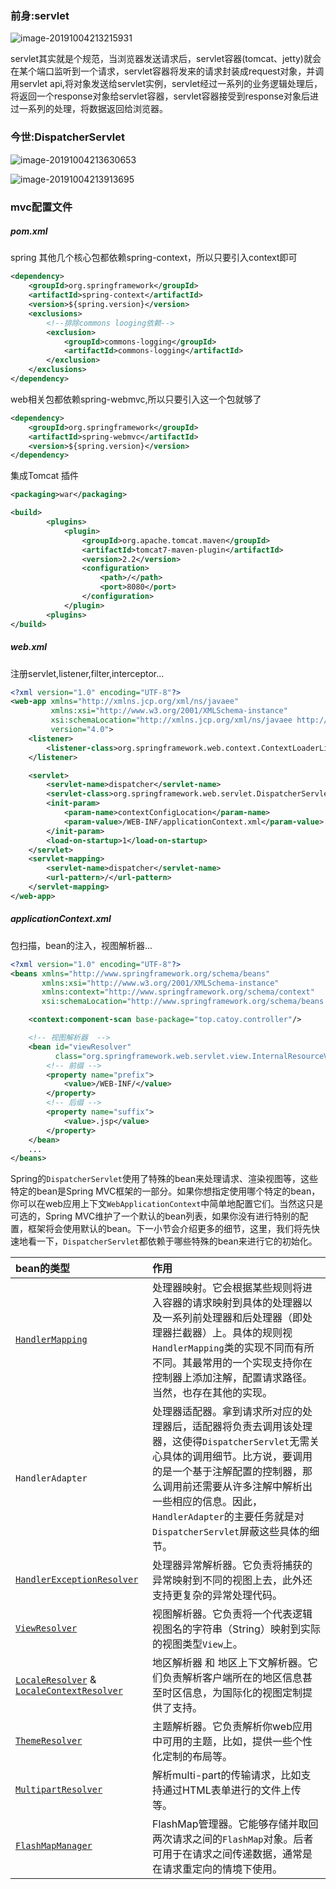 ### 前身:servlet

![image-20191004213215931](http://ww3.sinaimg.cn/large/006y8mN6ly1g7mhsaeshsj31m00pmal7.jpg)

servlet其实就是个规范，当浏览器发送请求后，servlet容器(tomcat、jetty)就会在某个端口监听到一个请求，servlet容器将发来的请求封装成request对象，并调用servlet api,将对象发送给servlet实例，servlet经过一系列的业务逻辑处理后，将返回一个response对象给servlet容器，servlet容器接受到response对象后进过一系列的处理，将数据返回给浏览器。



### 今世:DispatcherServlet

![image-20191004213630653](http://ww1.sinaimg.cn/large/006y8mN6ly1g7mhwb1qg9j310i0bsgol.jpg)

![image-20191004213913695](http://ww3.sinaimg.cn/large/006y8mN6ly1g7mhz997hnj30v80j8n6l.jpg)

### mvc配置文件

##### pom.xml

spring  其他几个核心包都依赖spring-context，所以只要引入context即可

```xml
<dependency>
    <groupId>org.springframework</groupId>
    <artifactId>spring-context</artifactId>
    <version>${spring.version}</version>
    <exclusions>
        <!--排除commons looging依赖-->
        <exclusion>
            <groupId>commons-logging</groupId>
            <artifactId>commons-logging</artifactId>
        </exclusion>
    </exclusions>
</dependency>
```

web相关包都依赖spring-webmvc,所以只要引入这一个包就够了

```xml
<dependency>
    <groupId>org.springframework</groupId>
    <artifactId>spring-webmvc</artifactId>
    <version>${spring.version}</version>
</dependency>
```

集成Tomcat 插件

```xml
<packaging>war</packaging>
```

```xml
<build>
        <plugins>
            <plugin>
                <groupId>org.apache.tomcat.maven</groupId>
                <artifactId>tomcat7-maven-plugin</artifactId>
                <version>2.2</version>
                <configuration>
                    <path>/</path>
                    <port>8080</port>
                </configuration>
            </plugin>
        <plugins>
</build>
```



##### web.xml

注册servlet,listener,filter,interceptor...

```xml
<?xml version="1.0" encoding="UTF-8"?>
<web-app xmlns="http://xmlns.jcp.org/xml/ns/javaee"
         xmlns:xsi="http://www.w3.org/2001/XMLSchema-instance"
         xsi:schemaLocation="http://xmlns.jcp.org/xml/ns/javaee http://xmlns.jcp.org/xml/ns/javaee/web-app_4_0.xsd"
         version="4.0">
    <listener>
        <listener-class>org.springframework.web.context.ContextLoaderListener</listener-class>
    </listener>

    <servlet>
        <servlet-name>dispatcher</servlet-name>
        <servlet-class>org.springframework.web.servlet.DispatcherServlet</servlet-class>
        <init-param>
            <param-name>contextConfigLocation</param-name>
            <param-value>/WEB-INF/applicationContext.xml</param-value>
        </init-param>
        <load-on-startup>1</load-on-startup>
    </servlet>
    <servlet-mapping>
        <servlet-name>dispatcher</servlet-name>
        <url-pattern>/</url-pattern>
    </servlet-mapping>
</web-app>
```



##### applicationContext.xml

包扫描，bean的注入，视图解析器...

```xml
<?xml version="1.0" encoding="UTF-8"?>
<beans xmlns="http://www.springframework.org/schema/beans"
       xmlns:xsi="http://www.w3.org/2001/XMLSchema-instance"
       xmlns:context="http://www.springframework.org/schema/context"
       xsi:schemaLocation="http://www.springframework.org/schema/beans http://www.springframework.org/schema/beans/spring-beans.xsd http://www.springframework.org/schema/context https://www.springframework.org/schema/context/spring-context.xsd">

    <context:component-scan base-package="top.catoy.controller"/>

    <!-- 视图解析器  -->
    <bean id="viewResolver"
          class="org.springframework.web.servlet.view.InternalResourceViewResolver">
        <!-- 前缀 -->
        <property name="prefix">
            <value>/WEB-INF/</value>
        </property>
        <!-- 后缀 -->
        <property name="suffix">
            <value>.jsp</value>
        </property>
    </bean>
    ...
</beans>
```

Spring的`DispatcherServlet`使用了特殊的bean来处理请求、渲染视图等，这些特定的bean是Spring MVC框架的一部分。如果你想指定使用哪个特定的bean，你可以在web应用上下文`WebApplicationContext`中简单地配置它们。当然这只是可选的，Spring MVC维护了一个默认的bean列表，如果你没有进行特别的配置，框架将会使用默认的bean。下一小节会介绍更多的细节，这里，我们将先快速地看一下，`DispatcherServlet`都依赖于哪些特殊的bean来进行它的初始化。

| bean的类型                                                   | 作用                                                         |
| :----------------------------------------------------------- | :----------------------------------------------------------- |
| [`HandlerMapping`](https://spring-mvc.linesh.tw/publish/21-4/handler-mappings.html) | 处理器映射。它会根据某些规则将进入容器的请求映射到具体的处理器以及一系列前处理器和后处理器（即处理器拦截器）上。具体的规则视`HandlerMapping`类的实现不同而有所不同。其最常用的一个实现支持你在控制器上添加注解，配置请求路径。当然，也存在其他的实现。 |
| `HandlerAdapter`                                             | 处理器适配器。拿到请求所对应的处理器后，适配器将负责去调用该处理器，这使得`DispatcherServlet`无需关心具体的调用细节。比方说，要调用的是一个基于注解配置的控制器，那么调用前还需要从许多注解中解析出一些相应的信息。因此，`HandlerAdapter`的主要任务就是对`DispatcherServlet`屏蔽这些具体的细节。 |
| [`HandlerExceptionResolver`](https://spring-mvc.linesh.tw/publish/21-11/1-handler-exception-handler.html) | 处理器异常解析器。它负责将捕获的异常映射到不同的视图上去，此外还支持更复杂的异常处理代码。 |
| [`ViewResolver`](https://spring-mvc.linesh.tw/publish/21-5/resolving-views.html) | 视图解析器。它负责将一个代表逻辑视图名的字符串（String）映射到实际的视图类型`View`上。 |
| [`LocaleResolver`](https://spring-mvc.linesh.tw/publish/21-8/using-locales.html) & [`LocaleContextResolver`](https://spring-mvc.linesh.tw/publish/21-8/1-obtaining-time-zone-information.html) | 地区解析器 和 地区上下文解析器。它们负责解析客户端所在的地区信息甚至时区信息，为国际化的视图定制提供了支持。 |
| [`ThemeResolver`](https://spring-mvc.linesh.tw/publish/21-9/1-overview-of-themes.html) | 主题解析器。它负责解析你web应用中可用的主题，比如，提供一些个性化定制的布局等。 |
| [`MultipartResolver`](https://spring-mvc.linesh.tw/publish/21-10/springs-multipart-file-upload-support.html) | 解析multi-part的传输请求，比如支持通过HTML表单进行的文件上传等。 |
| [`FlashMapManager`](https://spring-mvc.linesh.tw/publish/21-6/using-flash-attributes.html) | FlashMap管理器。它能够存储并取回两次请求之间的`FlashMap`对象。后者可用于在请求之间传递数据，通常是在请求重定向的情境下使用。 |





```

```


